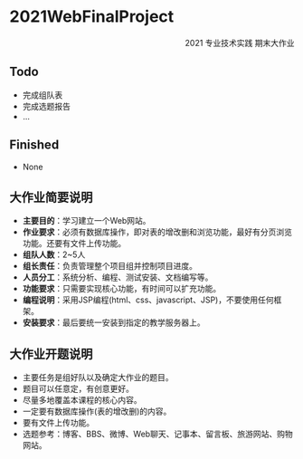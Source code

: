 # 2021WebFinalProject
<p align="right">2021 专业技术实践 期末大作业</p>

## Todo

- 完成组队表
- 完成选题报告
- ...

## Finished

- None

## 大作业简要说明

- **主要目的**：学习建立一个Web网站。
- **作业要求**：必须有数据库操作，即对表的增改删和浏览功能，最好有分页浏览功能。还要有文件上传功能。
- **组队人数**：2~5人
- **组长责任**：负责管理整个项目组并控制项目进度。
- **人员分工**：系统分析、编程、测试安装、文档编写等。
- **功能要求**：只需要实现核心功能，有时间可以扩充功能。
- **编程说明**：采用JSP编程(html、css、javascript、JSP)，不要使用任何框架。
- **安装要求**：最后要统一安装到指定的教学服务器上。

## 大作业开题说明

- 主要任务是组好队以及确定大作业的题目。
- 题目可以任意定，有创意更好。
- 尽量多地覆盖本课程的核心内容。
- 一定要有数据库操作(表的增改删)的内容。
- 要有文件上传功能。
- 选题参考：博客、BBS、微博、Web聊天、记事本、留言板、旅游网站、购物网站。

 
